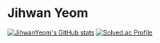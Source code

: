 # Jihwan Yeom
[![JihwanYeom's GitHub stats](https://github-readme-stats.vercel.app/api?username=JihwanYeom)](https://github.com/anuraghazra/github-readme-stats)
[![Solved.ac Profile](http://mazassumnida.wtf/api/v2/generate_badge?boj=chlloriine)](https://solved.ac/chlloriine/)
